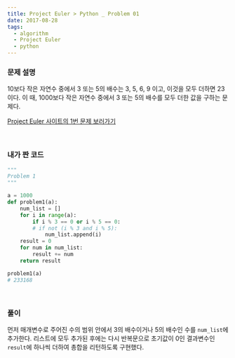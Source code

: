 ```yaml
---
title: Project Euler > Python _ Problem 01
date: 2017-08-28
tags:
  - algorithm
  - Project Euler
  - python
---
```


### 문제 설명

10보다 작은 자연수 중에서 3 또는 5의 배수는 3, 5, 6, 9 이고, 이것을 모두 더하면 23이다. 이 때, 1000보다 작은 자연수 중에서 3 또는 5의 배수를 모두 더한 값을 구하는 문제다.

[Project Euler 사이트의 1번 문제 보러가기](http://euler.synap.co.kr/prob_detail.php?id=1)

<br>

### 내가 짠 코드

```python
"""
Problem 1
"""

a = 1000
def problem1(a):
    num_list = []
    for i in range(a):
        if i % 3 == 0 or i % 5 == 0:
        # if not (i % 3 and i % 5):
            num_list.append(i)
    result = 0
    for num in num_list:
        result += num
    return result

problem1(a)
# 233168
```

<br>

### 풀이

먼저 매개변수로 주어진 수의 범위 안에서 3의 배수이거나 5의 배수인 수를 `num_list`에 추가한다. 리스트에 모두 추가된 후에는 다시 반복문으로 초기값이 0인 결과변수인 `result`에 하나씩 더하여 총합을 리턴하도록 구현했다.

<br>
